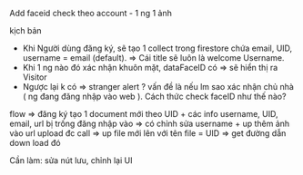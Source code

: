 Add faceid check theo account - 1 ng 1 ảnh

kịch bản
+ Khi Người dùng đăng ký, sẽ tạo 1 collect trong firestore chứa email, UID, username = email (default).
=> Cái title sẽ luôn là welcome Username.
+ Khi 1 ng nào đó xác nhận khuôn mặt, dataFaceID có => sẽ hiển thị ra Visitor 
+ Ngược lại k có => stranger alert
? vấn đề là nếu lm sao xác nhận chủ nhà ( ng đang đăng nhập vào web ). Cách thức check faceID như thế nào?


flow => đăng ký tạo 1 document mới theo UID + các info username, UID, email, url bị trống
đăng nhập vào => có chỉnh sửa username + up thêm ảnh vào url
upload đc call => up file mới lên với tên file = UID => get đường dẫn down load đó



Cần làm: sửa nút lưu, chỉnh lại UI